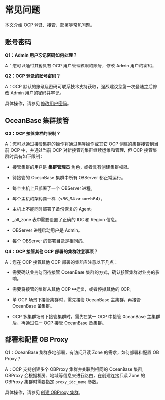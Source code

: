 常见问题 
=========================

本文介绍 OCP 登录、接管、部署等常见问题。

账号密码 
-------------------------

**Q1：Admin 用户忘记密码如何处理？** 

A：您可以通过其他具有 OCP 用户管理权限的账号，修改 Admin 用户的密码。

**Q2：OCP 登录的账号密码？** 

A：OCP 默认的账号及密码可联系技术支持获取，强烈建议您第一次登陆之后修改 Admin 用户的密码并牢记。

具体操作，请参见 [修改用户密码](10.using-system-management/9.change-user-password.md)。

OceanBase 集群接管 
-----------------------------------

**Q3：OCP 接管集群的限制？** 

A：您可以通过接管集群的操作将通过黑屏操作或其它 OCP 创建的集群接管到当前 OCP 中，并通过当前 OCP 对新接管的集群继续运维和管理，但 OCP 接管集群时具有如下限制：

* 接管集群的用户是 **集群管理员** 角色，或者具有创建集群权限。

  

* 待接管的 OceanBase 集群中所有 OBServer 都正常运行。

  

* 每个主机上只部署了一个 OBServer 进程。

  

* 每个主机的架构要一样（x86_64 or aarch64）。

  

* 主机上不能同时部署了备份恢复的 Agent。

  

* _all_zone 表中需要设置了正确的 IDC 和 Region 信息。

  

* OBServer 进程启动用户是 Admin。

  

* 每个 OBServer 的部署目录是相同的。

  




**Q4：OCP 接管其他 OCP 部署的集群注意事项？** 

A：您在 OCP 接管其他 OCP 部署的集群应注意以下几点：

* 需要确认业务访问待接管 OceanBase 集群的方式，确认接管集群对业务的影响。

  

* 需要将接管的集群从其他 OCP 中迁出，或者停掉其他的 OCP。

  

* 单 OCP 场景下接管集群时，需先接管 OceanBase 主集群，再接管 OceanBase 备集群。

  

* OCP 多集群场景下接管集群时，需先在某一 OCP 中接管 OceanBase 主集群后，再通过任一 OCP 接管 OceanBase 备集群。

  










部署和配置 OB Proxy 
-----------------------------------

Q1：OceanBase 集群多地部署，有访问只读 Zone 的需求，如何部署和配置 OB Proxy？

A：OCP 支持创建多个 OBProxy 集群并关联到相同的 OceanBase 集群, OBProxy 会根据机房、地域等信息来进行路由，在创建连接只读 Zone 的 OBProxy 集群时需要指定 `proxy_idc_name` 参数。

具体操作，请参见 [创建 OBProxy 集群](8.obproxy-management/1.create-an-obproxy-cluster.md)。
